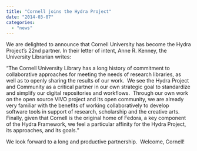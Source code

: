 ```yaml
---
title: "Cornell joins the Hydra Project"
date: "2014-03-07"
categories: 
  - "news"
---
```


We are delighted to announce that Cornell University has become the Hydra Project’s 22nd partner. In their letter of intent, Anne R. Kenney, the University Librarian writes:

“The Cornell University Library has a long history of commitment to collaborative approaches for meeting the needs of research libraries, as well as to openly sharing the results of our work.  We see the Hydra Project and Community as a critical partner in our own strategic goal to standardize and simplify our digital repositories and workflows.  Through our own work on the open source VIVO project and its open community, we are already very familiar with the benefits of working collaboratively to develop software tools in support of research, scholarship and the creative arts. Finally, given that Cornell is the original home of Fedora, a key component of the Hydra Framework, we feel a particular affinity for the Hydra Project, its approaches, and its goals.”

We look forward to a long and productive partnership.  Welcome, Cornell!
